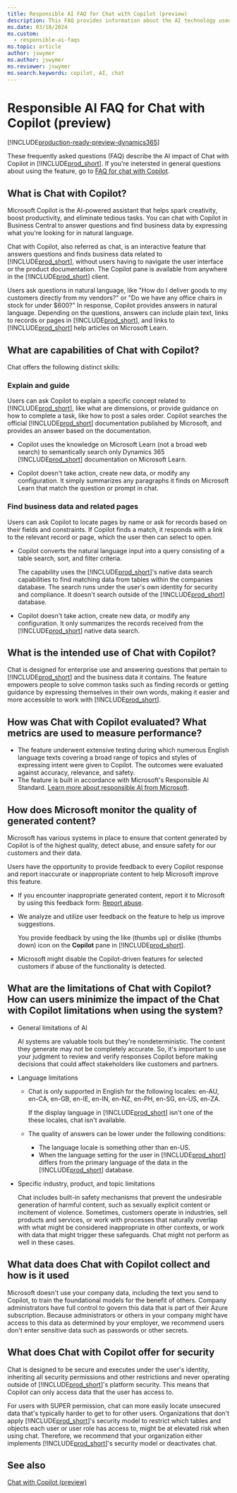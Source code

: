 ```yaml
---
title: Responsible AI FAQ for Chat with Copilot (preview)
description: This FAQ provides information about the AI technology used for chatting with Copilot in Business Central. It includes key considerations and details about how AI is used, how it was tested and evaluated, and any specific limitations.
ms.date: 03/18/2024
ms.custom: 
  - responsible-ai-faqs
ms.topic: article
author: jswymer
ms.author: jswymer
ms.reviewer: jswymer
ms.search.keywords: copilot, AI, chat 
---
```

# Responsible AI FAQ for Chat with Copilot (preview)

[!INCLUDE[production-ready-preview-dynamics365](includes/production-ready-preview-dynamics365.md)]

These frequently asked questions (FAQ) describe the AI impact of Chat with Copilot in [!INCLUDE[prod_short](includes/prod_short.md)]. If you're inetersted in general questions about using the feature, go to [FAQ for chat with Copilot](chat-with-copilot-faq.md).

## What is Chat with Copilot?

Microsoft Copilot is the AI-powered assistant that helps spark creativity, boost productivity, and eliminate tedious tasks. You can chat with Copilot in Business Central to answer questions and find business data by expressing what you're looking for in natural language.

Chat with Copilot, also referred as chat, is an interactive feature that answers questions and finds business data related to [!INCLUDE[prod_short](includes/prod_short.md)], without users having to navigate the user interface or the product documentation. The Copilot pane is available from anywhere in the [!INCLUDE[prod_short](includes/prod_short.md)] client.

Users ask questions in natural language, like "How do I deliver goods to my customers directly from my vendors?" or "Do we have any office chairs in stock for under $600?" In response, Copilot provides answers in natural language. Depending on the questions, answers can include plain text, links to records or pages in [!INCLUDE[prod_short](includes/prod_short.md)], and links to [!INCLUDE[prod_short](includes/prod_short.md)] help articles on Microsoft Learn.

## What are capabilities of Chat with Copilot?

Chat offers the following distinct skills:

### Explain and guide

Users can ask Copilot to explain a specific concept related to [!INCLUDE[prod_short](includes/prod_short.md)], like what are dimensions, or provide guidance on how to complete a task, like how to post a sales order. Copilot searches the official [!INCLUDE[prod_short](includes/prod_short.md)] documentation published by Microsoft, and provides an answer based on the documentation.

- Copilot uses the knowledge on Microsoft Learn (not a broad web search) to semantically search only Dynamics 365 [!INCLUDE[prod_short](includes/prod_short.md)] documentation on Microsoft Learn.

- Copilot doesn't take action, create new data, or modify any configuration. It simply summarizes any paragraphs it finds on Microsoft Learn that match the question or prompt in chat.

### Find business data and related pages

Users can ask Copilot to locate pages by name or ask for records based on their fields and constraints. If Copilot finds a match, it responds with a link to the relevant record or page, which the user then can select to open.

- Copilot converts the natural language input into a query consisting of a table search, sort, and filter criteria.

  The capability uses the [!INCLUDE[prod_short](includes/prod_short.md)]'s native data search capabilities to find matching data from tables within the companies database. The search runs under the user's own identity for security and compliance. It doesn't search outside of the [!INCLUDE[prod_short](includes/prod_short.md)] database.

- Copilot doesn't take action, create new data, or modify any configuration. It only summarizes the records received from the [!INCLUDE[prod_short](includes/prod_short.md)] native data search. 

## What is the intended use of Chat with Copilot?

Chat is designed for enterprise use and answering questions that pertain to [!INCLUDE[prod_short](includes/prod_short.md)] and the business data it contains. The feature empowers people to solve common tasks such as finding records or getting guidance by expressing themselves in their own words, making it easier and more accessible to work with [!INCLUDE[prod_short](includes/prod_short.md)].

## How was Chat with Copilot evaluated? What metrics are used to measure performance?

- The feature underwent extensive testing during which numerous English language texts covering a broad range of topics and styles of expressing intent were given to Copilot. The outcomes were evaluated against accuracy, relevance, and safety.
- The feature is built in accordance with Microsoft's Responsible AI Standard. [Learn more about responsible AI from Microsoft](https://aka.ms/RAI).

## How does Microsoft monitor the quality of generated content?

Microsoft has various systems in place to ensure that content generated by Copilot is of the highest quality, detect abuse, and ensure safety for our customers and their data.

Users have the opportunity to provide feedback to every Copilot response and report inaccurate or inappropriate content to help Microsoft improve this feature.

- If you encounter inappropriate generated content, report it to Microsoft by using this feedback form: [Report abuse](https://go.microsoft.com/fwlink/?linkid=2249810).

- We analyze and utilize user feedback on the feature to help us improve suggestions.

  You provide feedback by using the like (thumbs up) or dislike (thumbs down) icon on the **Copilot** pane in [!INCLUDE[prod_short](includes/prod_short.md)].

- Microsoft might disable the Copilot-driven features for selected customers if abuse of the functionality is detected.

## What are the limitations of Chat with Copilot? How can users minimize the impact of the Chat with Copilot limitations when using the system?

- General limitations of AI

  AI systems are valuable tools but they're nondeterministic. The content they generate may not be completely accurate. So, it's important to use your judgment to review and verify responses Copilot before making decisions that could affect stakeholders like customers and partners.

- Language limitations

  - Chat is only supported in English for the following locales: en-AU, en-CA, en-GB, en-IE, en-IN, en-NZ, en-PH, en-SG, en-US, en-ZA.

    If the display language in [!INCLUDE[prod_short](includes/prod_short.md)] isn't one of the these locales, chat isn't available.

  - The quality of answers can be lower under the following conditions:
    - The language locale is something other than en-US.
    - When the language setting for the user in [!INCLUDE[prod_short](includes/prod_short.md)] differs from the primary language of the data in the [!INCLUDE[prod_short](includes/prod_short.md)] database.

- Specific industry, product, and topic limitations

   Chat includes built-in safety mechanisms that prevent the undesirable generation of harmful content, such as sexually explicit content or incitement of violence. Sometimes, customers operate in industries, sell products and services, or work with processes that naturally overlap with what might be considered inappropriate in other contexts, or work with data that might trigger these safeguards. Chat might not perform as well in these cases.

<!--## What operational factors and settings allow for effective and responsible use of the feature?-->

## What data does Chat with Copilot collect and how is it used

Microsoft doesn't use your company data, including the text you send to Copilot, to train the foundational models for the benefit of others. Company administrators have full control to govern this data that is part of their Azure subscription. Because administrators or others in your company might have access to this data as determined by your employer, we recommend users don't enter sensitive data such as passwords or other secrets.

## What does Chat with Copilot offer for security

Chat is designed to be secure and executes under the user's identity, inheriting all security permissions and other restrictions and never operating outside of [!INCLUDE[prod_short](includes/prod_short.md)]'s platform security. This means that Copilot can only access data that the user has access to.

For users with SUPER permission, chat can more easily locate unsecured data that's typically harder to get to for other users. Organizations that don't apply [!INCLUDE[prod_short](includes/prod_short.md)]'s security model to restrict which tables and objects each user or user role has access to, might be at elevated risk when using chat. Therefore, we recommend that your organization either implements [!INCLUDE[prod_short](includes/prod_short.md)]'s security model or deactivates chat.

## See also

[Chat with Copilot (preview)](chat-with-copilot.md)

